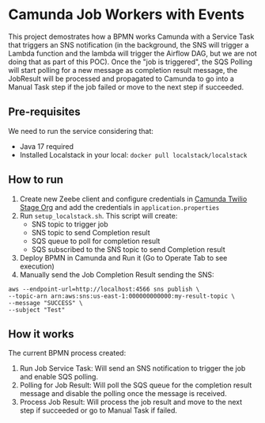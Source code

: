 # Camunda Job Workers with Events

This project demostrates how a BPMN works Camunda with a Service Task that triggers an SNS notification (in the background, the SNS will trigger a Lambda function and the lambda will trigger the Airflow DAG, but we are not doing that as part of this POC).
Once the "job is triggered", the SQS Polling will start polling for a new message as completion result message, the JobResult will be processed and propagated to Camunda to go into a Manual Task step if
the job failed or move to the next step if succeeded.

## Pre-requisites
We need to run the service considering that:
- Java 17 required
- Installed Localstack in your local: ```docker pull localstack/localstack```

## How to run
1. Create new Zeebe client and configure credentials in [Camunda Twilio Stage Org](https://console.camunda.io/org/fecc1cd1-bff0-42cc-9982-53aaf9794c6b/cluster/5953bcad-bdc4-4887-966d-4e02b41436cd/api) and add the credentials in ```application.properties```
2. Run ```setup_localstack.sh```. This script will create:
   * SNS topic to trigger job
   * SNS topic to send Completion result
   * SQS queue to poll for completion result
   * SQS subscribed to the SNS topic to send Completion result
3. Deploy BPMN in Camunda and Run it (Go to Operate Tab to see execution)
4. Manually send the Job Completion Result sending the SNS:
```
aws --endpoint-url=http://localhost:4566 sns publish \
--topic-arn arn:aws:sns:us-east-1:000000000000:my-result-topic \
--message "SUCCESS" \
--subject "Test"
```

## How it works
The current BPMN process created:
1. Run Job Service Task: Will send an SNS notification to trigger the job and enable SQS polling.
2. Polling for Job Result: Will poll the SQS queue for the completion result message and disable the polling once the message is received.
3. Process Job Result: Will process the job result and move to the next step if succeeded or go to Manual Task if failed.
   